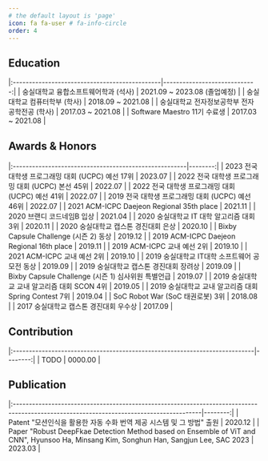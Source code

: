 ```yaml
---
# the default layout is 'page'
icon: fa fa-user # fa-info-circle
order: 4
---
```


<!--
> Add Markdown syntax content to file `_tabs/about.md`{: .filepath } and it will show up on this page.
{: .prompt-tip }
-->

## Education

|:----------------------------------------------|-----------------------------:|
| 숭실대학교 융합소프트웨어학과 (석사)          | 2021.09 ~ 2023.08 (졸업예정) |
| 숭실대학교 컴퓨터학부 (학사)                  | 2018.09 ~ 2021.08            |
| 숭실대학교 전자정보공학부 전자공학전공 (학사) | 2017.03 ~ 2021.08            |
| Software Maestro 11기 수료생                  | 2017.03 ~ 2021.08            |

## Awards & Honors

|:------------------------------------------------------|--------:|
| 2023 전국 대학생 프로그래밍 대회 (UCPC) 예선 17위     | 2023.07 |
| 2022 전국 대학생 프로그래밍 대회 (UCPC) 본선 45위     | 2022.07 |
| 2022 전국 대학생 프로그래밍 대회 (UCPC) 예선 41위     | 2022.07 |
| 2019 전국 대학생 프로그래밍 대회 (UCPC) 예선 46위     | 2022.07 |
| 2021 ACM-ICPC Daejeon Regional 35th place             | 2021.11 |
| 2020 브랜디 코드네임B 입상                            | 2021.04 |
| 2020 숭실대학교 IT 대학 알고리즘 대회 3위             | 2020.11 |
| 2020 숭실대학교 캡스톤 경진대회 은상                  | 2020.10 |
| Bixby Capsule Challenge (시즌 2) 동상                 | 2019.12 |
| 2019 ACM-ICPC Daejeon Regional 16th place             | 2019.11 |
| 2019 ACM-ICPC 교내 예선 2위                           | 2019.10 |
| 2021 ACM-ICPC 교내 예선 2위                           | 2019.10 |
| 2019 숭실대학교 IT대학 소프트웨어 공모전 동상         | 2019.09 |
| 2019 숭실대학교 캡스톤 경진대회 장려상                | 2019.09 |
| Bixby Capsule Challenge (시즌 1) 심사위원 특별언급    | 2019.07 |
| 2019 숭실대학교 교내 알고리즘 대회 SCON 4위           | 2019.05 |
| 2019 숭실대학교 교내 알고리즘 대회 Spring Contest 7위 | 2019.04 |
| SoC Robot War (SoC 태권로봇) 3위                      | 2018.08 |
| 2017 숭실대학교 캡스톤 경진대회 우수상                | 2017.09 |

## Contribution

|:---------------------------------------------------------------------------|--------:|
| TODO                                                                       | 0000.00 |

## Publication

|:----------------------------------------------------------------------------------------------------------------------------------------|--------:|
| Patent "모션인식을 활용한 자동 수화 번역 제공 시스템 및 그 방법" 출원                                                                   | 2020.12 |
| Paper "Robust DeepFkae Detection Method based on Ensemble of ViT and CNN", Hyunsoo Ha, Minsang Kim, Songhun Han, Sangjun Lee, SAC 2023  | 2023.03 |

<style>
    table {
        width: 100%;
    }
</style>
